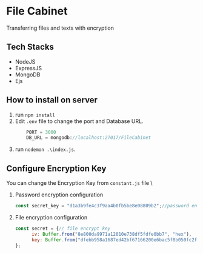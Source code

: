 # File Cabinet
Transferring files and texts with encryption

## Tech Stacks
<ul>
<li>NodeJS</li>
<li>ExpressJS</li>
<li>MongoDB</li>
<li>Ejs</li>
</ul>

## How to install on server

1. run `npm install`
2. Edit `.env` file to change the port and Database URL.
    ```javascript
        PORT = 3000
		DB_URL = mongodb://localhost:27017/FileCabinet

    ```
3. run `nodemon .\index.js`.

## Configure Encryption Key
You can change the Encryption Key from `constant.js` file \
1. Password encryption configuration
    ```JAVASCRIPT
    const secret_key = "d1a3b9fe4c3f9aa4b0fb5be8e08809b2";//password encrypt key
    ```
2. File encryption configuration
    ```JAVASCRIPT
	const secret = {// file encrypt key
		  iv: Buffer.from("8e800da9971a12010e738df5fdfe0bb7", "hex"),
		  key: Buffer.from("dfebb958a1687ed42bf67166200e6bac5f8b050fc2f6552d0737cefe483d3f1c","hex"),
	};
    ```